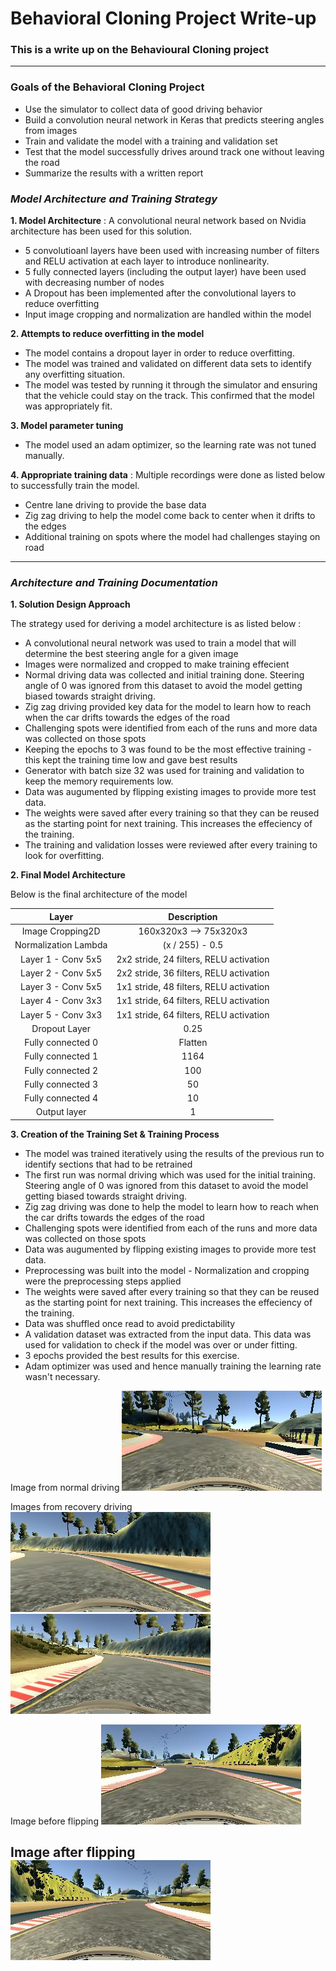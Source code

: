 # **Behavioral Cloning Project Write-up** 

### This is a write up on the Behavioural Cloning project


---

### **Goals of the Behavioral Cloning Project**


* Use the simulator to collect data of good driving behavior
* Build a convolution neural network in Keras that predicts steering angles from images
* Train and validate the model with a training and validation set
* Test that the model successfully drives around track one without leaving the road
* Summarize the results with a written report


[//]: # (Image References)

[image1]: ./examples/NormalImg.jpg "Normal Training"
[image2]: ./examples/RecoveryImg.jpg "Recovery Image 1"
[image3]: ./examples/RecoveryImg2.jpg "Recovery Image 2"
[image4]: ./examples/ActualImg.jpg "Normal Image"
[image5]: ./examples/FlippedImg.jpg "Flipped Image"


### *Model Architecture and Training Strategy*


**1. Model Architecture** : A convolutional neural network based on Nvidia architecture has been used for this solution.

* 5 convolutioanl layers have been used with increasing number of filters and RELU activation at each layer to introduce nonlinearity.
* 5 fully connected layers (including the output layer) have been used with decreasing number of nodes
* A Dropout has been implemented after the convolutional layers to reduce overfitting
* Input image cropping and normalization are handled within the model


**2. Attempts to reduce overfitting in the model**

* The model contains a dropout layer in order to reduce overfitting. 
* The model was trained and validated on different data sets to identify any overfitting situation.
* The model was tested by running it through the simulator and ensuring that the vehicle could stay on the track. This confirmed that the model was appropriately fit.


**3. Model parameter tuning**

* The model used an adam optimizer, so the learning rate was not tuned manually.


**4. Appropriate training data** : Multiple recordings were done as listed below to successfully train the model.

* Centre lane driving to provide the base data
* Zig zag driving to help the model come back to center when it drifts to the edges
* Additional training on spots where the model had challenges staying on road

---


### *Architecture and Training Documentation*


**1. Solution Design Approach**

The strategy used for deriving a model architecture is as listed below :

* A convolutional neural network was used to train a model that will determine the best steering angle for a given image
* Images were normalized and cropped to make training effecient
* Normal driving data was collected and initial training done.  Steering angle of 0 was ignored from this dataset to avoid the model getting biased towards straight driving.
* Zig zag driving provided key data for the model to learn how to reach when the car drifts towards the edges of the road
* Challenging spots were identified from each of the runs and more data was collected on those spots
* Keeping the epochs to 3 was found to be the most effective training - this kept the training time low and gave best results
* Generator with batch size 32 was used for training and validation to keep the memory requirements low.
* Data was augumented by flipping existing images to provide more test data.
* The weights were saved after every training so that they can be reused as the starting point for next training.  This increases the effeciency of the training.
* The training and validation losses were reviewed after every training to look for overfitting.


**2. Final Model Architecture**

Below is the final architecture of the model

| Layer         		|     Description	        					| 
|:---------------------:|:---------------------------------------------:| 
| Image Cropping2D 		| 160x320x3 --> 75x320x3						|
| Normalization	Lambda  | (x / 255) - 0.5								|
| Layer 1 - Conv 5x5  	| 2x2 stride, 24 filters, RELU activation	 	|
| Layer 2 - Conv 5x5  	| 2x2 stride, 36 filters, RELU activation	 	|
| Layer 3 - Conv 5x5  	| 1x1 stride, 48 filters, RELU activation	 	|
| Layer 4 - Conv 3x3  	| 1x1 stride, 64 filters, RELU activation	 	|
| Layer 5 - Conv 3x3  	| 1x1 stride, 64 filters, RELU activation	 	|
| Dropout Layer    		| 0.25	 										|
| Fully connected 0		| Flatten										|
| Fully connected 1		| 1164											|
| Fully connected 2		| 100											|
| Fully connected 3		| 50											|
| Fully connected 4		| 10											|
| Output layer			| 1												|


**3. Creation of the Training Set & Training Process**


* The model was trained iteratively using the results of the previous run to identify sections that had to be retrained
* The first run was normal driving which was used for the initial training.  Steering angle of 0 was ignored from this dataset to avoid the model getting biased towards straight driving.
* Zig zag driving was done to help the model to learn how to reach when the car drifts towards the edges of the road
* Challenging spots were identified from each of the runs and more data was collected on those spots
* Data was augumented by flipping existing images to provide more test data.
* Preprocessing was built into the model - Normalization and cropping were the preprocessing steps applied
* The weights were saved after every training so that they can be reused as the starting point for next training.  This increases the effeciency of the training.
* Data was shuffled once read to avoid predictability
* A validation dataset was extracted from the input data.  This data was used for validation to check if the model was over or under fitting.
* 3 epochs provided the best results for this exercise.
* Adam optimizer was used and hence  manually training the learning rate wasn't necessary.


Image from normal driving
![alt text][image1]


Images from recovery driving
![alt text][image2]
![alt text][image3]


Image before flipping
![alt text][image4]


Image after flipping
![alt text][image5]
---